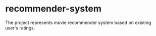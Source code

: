 # recommender-system
The project represents movie recommender system based on existing user's ratings. 
